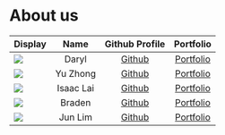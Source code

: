# About us


| Display                                             |   Name    |             Github Profile             |              Portfolio              |
|-----------------------------------------------------|:---------:|:--------------------------------------:|:-----------------------------------:|
| ![](https://via.placeholder.com/100.png?text=Photo) |   Daryl   | [Github](https://github.com/thedarie)  |  [Portfolio](docs/team/johndoe.md)  |
| ![](https://via.placeholder.com/100.png?text=Photo) | Yu Zhong  | [Github](https://github.com/yuzhongng) |  [Portfolio](docs/team/johndoe.md)  |
| ![](https://via.placeholder.com/100.png?text=Photo) | Isaac Lai | [Github](https://github.com/laiisaac)  |  [Portfolio](docs/team/johndoe.md)  |
| ![](https://via.placeholder.com/100.png?text=Photo) |  Braden   | [Github](https://github.com/BradenTeo) | [Portfolio](docs/team/BradenTeo.md) |
| ![](https://via.placeholder.com/100.png?text=Photo) |  Jun Lim  |   [Github](https://github.com/jltha)   |  [Portfolio](docs/team/johndoe.md)  |

